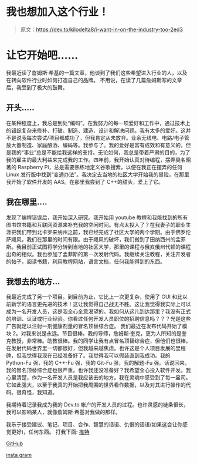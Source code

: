 # 我也想加入这个行业！

> 原文：<https://dev.to/kilodelta8/i-want-in-on-the-industry-too-2ed3>

# 让它开始吧......

我最近读了詹姆斯·希基的一篇文章，他谈到了我们这些希望进入行业的人，以及在转向软件行业时如何打造自己的品牌。
不用说，在读了几篇詹姆斯写的文章后，我受到了极大的鼓舞。

## 开头.....

在某种程度上，我总是到处“编码”。在我努力的每一项爱好和工作中，通过技术上的错综复杂来修补、打破、制造、建造、设计和解决问题。我有太多的爱好。这并不是说我每次尝试/项目都成功了，但我肯定从未放弃。业余无线电、电路/电子管放大器制造、家庭酿酒、编码等。我参与了。我的爱好是富有成效和有意义的，但是我的“事业”总是不能给我这样的支持。无论如何，我总是带着严肃的目的，为了我的雇主的最大利益来完成我的工作。四年前，我开始认真对待编程，摆弄臭名昭著的 Raspberry Pi，总是需要熟练地定义谷歌搜索，以便在我正在摆弄的任何 Linux 发行版中找到“变通办法”。我决定去当地的社区大学开始我的冒险，在那里我开始了软件开发的 AAS。在那里我尝到了 C++的甜头，爱上了它。

## 我在哪里....

发现了编程错误后，我开始深入研究。我开始用 youtube 教程和我能找到的所有图书馆书籍和互联网资源来补充我的空闲时间。有点太投入了？在我妻子的职业生涯把我们带到北卡罗来纳州之前，我已经完成了社区大学的两个学期。由于佛罗伦萨飓风，我们在那里的时间有限。由于飓风的破坏，我们搬到了田纳西州的孟菲斯。我目前正试图将学分转到当地的社区大学，那里的课程与俄亥俄州代顿的课程出奇的相似。我也参加了孟菲斯的第一次发射代码。我继续关注教程，关注开发者的帖子，阅读书籍，利用教程网站，语言文档，任何我能得到的东西。

## 我想去的地方...

我最近完成了另一个项目。到目前为止，它比上一次更复杂，使用了 GUI 和比以前新学的语言更先进的技术！这让我觉得自己战无不胜。这让我觉得我实际上可以成为一名开发人员，这是我全心全意渴望的。我如何从这儿到达那里？我没有正式的培训、认证或行业经验。你看过任何开发人员职位的招聘信息吗？？？光是这些广告就足以注射一剂健康剂量的冒名顶替综合症。
我们最近在发布代码开始了模块 2。对我来说是永远。节目很棒。我的导师，詹姆斯·奎克，更为人所知的是奎克教授，非常棒。助教很棒。我的同学让我有点冒名顶替综合症，但他们也很棒。在发射代码世界里一切都很好，但我越来越焦虑。也许这是个人项目发展的里程碑，但我觉得我现在已经准备好了。我觉得我可以假装直到我成功。我的 Python-Fu 强，我的 C++-Fu 强，我的 Git-Fu 强，我的解题-Fu 强。话说回来，我的冒名顶替综合症也很严重。也许我还没准备好？我希望全心投入软件开发。我心里清楚，作为一名开发人员是我应该去的地方。我在灵魂中感受到了每一盎司。它如此强大，以至于我真的开始把我周围的世界看作数据，以及对其进行操作的代码。很奇怪，我知道。

我期待着记录我成为我的 Dev.to 帐户的开发人员的过程。也许灵感的链条很长，我可以影响某人，就像詹姆斯·希基对我做的那样。

我乐于接受建议、笔记、项目、合作、智慧的话语、仇恨的话语(如果这会让你感觉更好)，任何东西。
打我下面:
[推特](https://twitter.com/KiloDelta8)

[GitHub](https://github.com/kilodelta8)

[insta gram](https://www.instagram.com/x_dcodes_x/)
